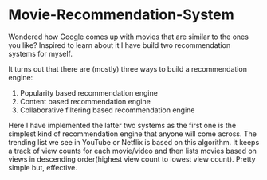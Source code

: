 # Movie-Recommendation-System

Wondered how Google comes up with movies that are similar to the ones you like? Inspired to learn about it I have build two recommendation systems for myself.

It turns out that there are (mostly) three ways to build a recommendation engine:
1. Popularity based recommendation engine
2. Content based recommendation engine
3. Collaborative filtering based recommendation engine

Here I have implemented the latter two systems as the first one is the simplest kind of recommendation engine that anyone will come across. The trending list we see in YouTube or Netflix is based on this algorithm. It keeps a track of view counts for each movie/video and then lists movies based on views in descending order(highest view count to lowest view count). Pretty simple but, effective.
